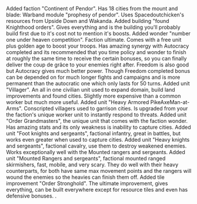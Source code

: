 Added faction "Continent of Pendor". Has 18 cities from the mount and blade: Warband module "prophesy of pendor". Uses Spacedoutchicken's resources from Upside Down and Wakanda.
Added building "found Knighthood orders". Gives everything and is the building you'll probably build first due to it's cost not to mention it's boosts.
Added wonder "number one under heaven competition". Faction ultimate. Comes with a free unit plus golden age to boost your troops. Has amazing synergy with Autocracy completed and its recommended that you time policy and wonder to finish at roughly the same time to receive the certain bonuses, so you can finally deliver the coup de grâce to your enemies right after. Freedom is also good but Autocracy gives much better power. Though Freedom completed bonus can be depended on for much longer fights and campaigns and is more permanent than the autocratic one which only lasts for 50 turns.
Added unit "Villager". An all in one civilian unit used to expand domain, build land improvements and found cities. Slightly more expensive than a common worker but much more useful.
Added unit "Heavy Armored PikeAxeMan-at-Arms". Conscripted villagers used to garrison cities. Is upgraded from your the faction's unique worker unit to instantly respond to threats.
Added unit "Order Grandmasters", the unique unit that comes with the faction wonder. Has amazing stats and its only weakness is inability to capture cities.
Added unit "Foot knights and sergeants", factional infantry, great in battles, but works even greater when used to capture cities.
Added unit "Heavy knights and sergeants", factional cavalry, use them to destroy weakened enemies. Works exceptionally well with the Mounted rangers and sergeants.
Added unit "Mounted Rangers and sergeants", factional mounted ranged skirmishers, fast, mobile, and very scary. They do well with their heavy counterparts, for both have same max movement points and the rangers will wound the enemies so the heavies can finish them off.
Added tile improvement "Order Stronghold". The ultimate improvement, gives everything, can be built everywhere except for resource tiles and even has defensive bonuses.
.
